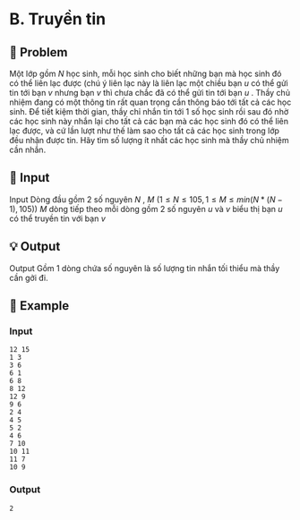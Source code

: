 # B. Truyền tin

## 📖 Problem

Một lớp gồm
$N$
học sinh, mỗi học sinh cho biết những bạn mà học sinh đó có thể liên lạc được (chú ý liên lạc này là liên lạc một chiều bạn
$u$
có thể gửi tin tới bạn
$v$
nhưng bạn
$v$
thì chưa chắc đã có thể gửi tin tới bạn
$u$
.
Thầy chủ nhiệm đang có một thông tin rất quan trọng cần thông báo tới tất cả các học sinh. Để tiết kiệm thời gian, thầy chỉ nhắn tin tới
$1$
số học sinh rồi sau đó nhờ các học sinh này nhắn lại cho tất cả các bạn mà các học sinh đó có thể liên lạc được, và cứ lần lượt như thế làm sao cho tất cả các học sinh trong lớp đều nhận được tin.
Hãy tìm số lượng ít nhất các học sinh mà thầy chủ nhiệm cần nhắn.


## 🧩 Input

Input
Dòng đầu gồm 2 số nguyên
$N$
,
$M$
$(1 ≤N≤ 105, 1 ≤M≤min(N* (N- 1), 105))$
$M$
dòng tiếp theo mỗi dòng gồm 2 số nguyên
$u$
và
$v$
biểu thị bạn
$u$
có thể truyền tin với bạn
$v$


## 💡 Output

Output
Gồm 1 dòng chứa số nguyên là số lượng tin nhắn tối thiểu mà thầy cần gởi đi.


## 🧠 Example

### Input

```text
12 15
1 3
3 6
6 1
6 8
8 12
12 9
9 6
2 4
4 5
5 2
4 6
7 10
10 11
11 7
10 9
```

### Output

```text
2
```


